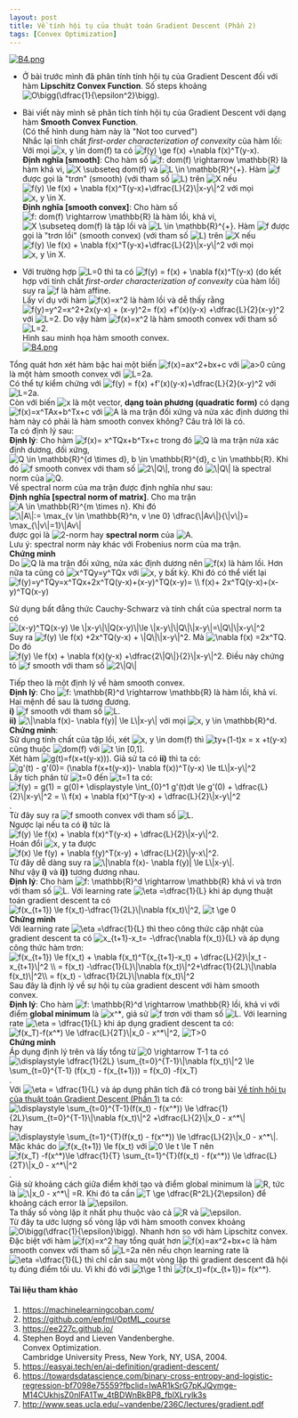 ```yaml
---
layout: post
title: Về tính hội tụ của thuật toán Gradient Descent (Phần 2)
tags: [Convex Optimization]
---
```






[![B4.png](https://i.postimg.cc/B6N7nH5v/B4.png)](https://postimg.cc/TLLJky48)
- Ở bài trước mình đã phân tính tính hội tụ của Gradient Descent đối với hàm **Lipschitz Convex Function**. Số steps khoảng <img src="https://i.upmath.me/svg/O%5Cbigg(%5Cdfrac%7B1%7D%7B%5Cepsilon%5E2%7D%5Cbigg)" alt="O\bigg(\dfrac{1}{\epsilon^2}\bigg)" />.  
- Bài viết này mình sẽ phân tích tính hội tụ của Gradient Descent với dạng hàm **Smooth Convex Function**.  
(Có thể hình dung hàm này là "Not too curved")  
Nhắc lại tính chất *first-order characterization
of convexity* của hàm lồi:  
Với mọi <img src="https://i.upmath.me/svg/x%2C%20y%20%5Cin%20dom(f)" alt="x, y \in dom(f)" /> ta có <img src="https://i.upmath.me/svg/f(y)%20%5Cge%20f(x)%20%2B%5Cnabla%20f(x)%5ET(y-x)" alt="f(y) \ge f(x) +\nabla f(x)^T(y-x)" />.  
**Định nghĩa [smooth]**:   Cho hàm số <img src="https://i.upmath.me/svg/f%3A%20dom(f)%20%5Crightarrow%20%5Cmathbb%7BR%7D" alt="f: dom(f) \rightarrow \mathbb{R}" /> là hàm khả vi, <img src="https://i.upmath.me/svg/X%20%5Csubseteq%20dom(f)" alt="X \subseteq dom(f)" /> và <img src="https://i.upmath.me/svg/L%20%5Cin%20%5Cmathbb%7BR%7D%5E%7B%2B%7D" alt="L \in \mathbb{R}^{+}" />. Hàm <img src="https://i.upmath.me/svg/f" alt="f" /> được gọi là "trơn" (smooth) (với tham số <img src="https://i.upmath.me/svg/L" alt="L" />) trên <img src="https://i.upmath.me/svg/X" alt="X" /> nếu  
<img src="https://i.upmath.me/svg/f(y)%20%5Cle%20f(x)%20%2B%20%5Cnabla%20f(x)%5ET(y-x)%2B%5Cdfrac%7BL%7D%7B2%7D%5C%7Cx-y%5C%7C%5E2" alt="f(y) \le f(x) + \nabla f(x)^T(y-x)+\dfrac{L}{2}\|x-y\|^2" /> với mọi <img src="https://i.upmath.me/svg/x%2C%20y%20%5Cin%20X" alt="x, y \in X" />.  
**Định nghĩa [smooth convex]**: Cho hàm số <img src="https://i.upmath.me/svg/f%3A%20dom(f)%20%5Crightarrow%20%5Cmathbb%7BR%7D" alt="f: dom(f) \rightarrow \mathbb{R}" /> là hàm lồi, khả vi, <img src="https://i.upmath.me/svg/X%20%5Csubseteq%20dom(f)" alt="X \subseteq dom(f)" /> là tập lồi và <img src="https://i.upmath.me/svg/L%20%5Cin%20%5Cmathbb%7BR%7D%5E%7B%2B%7D" alt="L \in \mathbb{R}^{+}" />. Hàm <img src="https://i.upmath.me/svg/f" alt="f" /> được gọi là "trơn lồi" (smooth convex) (với tham số <img src="https://i.upmath.me/svg/L" alt="L" />) trên <img src="https://i.upmath.me/svg/X" alt="X" /> nếu  
<img src="https://i.upmath.me/svg/f(y)%20%5Cle%20f(x)%20%2B%20%5Cnabla%20f(x)%5ET(y-x)%2B%5Cdfrac%7BL%7D%7B2%7D%5C%7Cx-y%5C%7C%5E2" alt="f(y) \le f(x) + \nabla f(x)^T(y-x)+\dfrac{L}{2}\|x-y\|^2" /> với mọi <img src="https://i.upmath.me/svg/x%2C%20y%20%5Cin%20X" alt="x, y \in X" />.  

- Với trường hợp <img src="https://i.upmath.me/svg/L%3D0" alt="L=0" /> thì ta có <img src="https://i.upmath.me/svg/f(y)%20%3D%20f(x)%20%2B%20%5Cnabla%20f(x)%5ET(y-x)" alt="f(y) = f(x) + \nabla f(x)^T(y-x)" /> (do kết hợp với tính chất *first-order characterization
of convexity* của hàm lồi) suy ra <img src="https://i.upmath.me/svg/f" alt="f" /> là hàm affine.  
Lấy ví dụ với hàm <img src="https://i.upmath.me/svg/f(x)%3Dx%5E2" alt="f(x)=x^2" /> là hàm lồi và dễ thấy rằng <img src="https://i.upmath.me/svg/f(y)%3Dy%5E2%3Dx%5E2%2B2x(y-x)%20%2B%20(x-y)%5E2%3D%20f(x)%20%2Bf'(x)(y-x)%20%2B%5Cdfrac%7BL%7D%7B2%7D(x-y)%5E2" alt="f(y)=y^2=x^2+2x(y-x) + (x-y)^2= f(x) +f'(x)(y-x) +\dfrac{L}{2}(x-y)^2" /> với <img src="https://i.upmath.me/svg/L%3D2" alt="L=2" />. Do vậy hàm <img src="https://i.upmath.me/svg/f(x)%3Dx%5E2" alt="f(x)=x^2" /> là hàm smooth convex với tham số <img src="https://i.upmath.me/svg/L%3D2" alt="L=2" />.  
Hình sau minh họa hàm smooth convex.  
[![B4.png](https://i.postimg.cc/RFQ1J0W7/B4.png)](https://postimg.cc/DJ04tnd0)
  
Tổng quát hơn xét hàm bậc hai một biến <img src="https://i.upmath.me/svg/f(x)%3Dax%5E2%2Bbx%2Bc" alt="f(x)=ax^2+bx+c" /> với <img src="https://i.upmath.me/svg/a%3E0" alt="a&gt;0" /> cũng là một hàm smooth convex với <img src="https://i.upmath.me/svg/L%3D2a" alt="L=2a" />.  
Có thể tự kiểm chứng với <img src="https://i.upmath.me/svg/f(y)%20%3D%20f(x)%20%2Bf'(x)(y-x)%2B%5Cdfrac%7BL%7D%7B2%7D(x-y)%5E2" alt="f(y) = f(x) +f'(x)(y-x)+\dfrac{L}{2}(x-y)^2" /> với <img src="https://i.upmath.me/svg/L%3D2a" alt="L=2a" />.  
Còn với biến <img src="https://i.upmath.me/svg/x" alt="x" /> là một vector, **dạng toàn phương (quadratic form)** có dạng <img src="https://i.upmath.me/svg/f(x)%3Dx%5ETAx%2Bb%5ETx%2Bc" alt="f(x)=x^TAx+b^Tx+c" /> với <img src="https://i.upmath.me/svg/A" alt="A" /> là ma trận đối xứng và nửa xác định dương thì hàm này có phải là hàm smooth convex không? Câu trả lời là có.  
Ta có định lý sau:  
**Định lý**: Cho hàm <img src="https://i.upmath.me/svg/f(x)%3D%20x%5ETQx%2Bb%5ETx%2Bc" alt="f(x)= x^TQx+b^Tx+c" /> trong đó <img src="https://i.upmath.me/svg/Q" alt="Q" /> là ma trận nửa xác định dương, đối xứng, <img src="https://i.upmath.me/svg/Q%20%5Cin%20%5Cmathbb%7BR%7D%5E%7Bd%20%5Ctimes%20d%7D%2C%20b%20%5Cin%20%5Cmathbb%7BR%7D%5E%7Bd%7D%2C%20c%20%5Cin%20%5Cmathbb%7BR%7D" alt="Q \in \mathbb{R}^{d \times d}, b \in \mathbb{R}^{d}, c \in \mathbb{R}" />. Khi đó <img src="https://i.upmath.me/svg/f" alt="f" /> smooth convex với tham số <img src="https://i.upmath.me/svg/2%5C%7CQ%5C%7C" alt="2\|Q\|" />, trong đó <img src="https://i.upmath.me/svg/%5C%7CQ%5C%7C" alt="\|Q\|" /> là spectral norm của <img src="https://i.upmath.me/svg/Q" alt="Q" />.  
Về spectral norm của ma trận được định nghĩa như sau:  
**Định nghĩa [spectral norm of matrix]**. Cho ma trận <img src="https://i.upmath.me/svg/A%20%5Cin%20%5Cmathbb%7BR%7D%5E%7Bm%20%5Ctimes%20n%7D" alt="A \in \mathbb{R}^{m \times n}" />. Khi đó  
<img src="https://i.upmath.me/svg/%5C%7CA%5C%7C%3A%3D%20%5Cmax_%7Bv%20%5Cin%20%5Cmathbb%7BR%7D%5En%2C%20v%20%5Cne%200%7D%20%5Cdfrac%7B%5C%7CAv%5C%7C%7D%7B%5C%7Cv%5C%7C%7D%3D%20%5Cmax_%7B%5C%7Cv%5C%7C%3D1%7D%5C%7CAv%5C%7C" alt="\|A\|:= \max_{v \in \mathbb{R}^n, v \ne 0} \dfrac{\|Av\|}{\|v\|}= \max_{\|v\|=1}\|Av\|" />  
được gọi là <img src="https://i.upmath.me/svg/2-norm" alt="2-norm" /> hay **spectral norm** của <img src="https://i.upmath.me/svg/A" alt="A" />.  
Lưu ý:  spectral norm này khác với Frobenius norm của ma trận.  
**Chứng minh**  
Do <img src="https://i.upmath.me/svg/Q" alt="Q" /> là ma trận đối xứng, nửa xác định dương nên <img src="https://i.upmath.me/svg/f(x)" alt="f(x)" /> là hàm lồi.  Hơn nữa ta cũng có <img src="https://i.upmath.me/svg/x%5ETQy%3Dy%5ETQx" alt="x^TQy=y^TQx" /> với <img src="https://i.upmath.me/svg/x%2C%20y" alt="x, y" /> bất kỳ.  Khi đó có thể viết lại  
<img src="https://i.upmath.me/svg/f(y)%3Dy%5ETQy%3Dx%5ETQx%2B2x%5ETQ(y-x)%2B(x-y)%5ETQ(x-y)%3D%20%5C%5C%20%20f(x)%2B%202x%5ETQ(y-x)%2B(x-y)%5ETQ(x-y)" alt="f(y)=y^TQy=x^TQx+2x^TQ(y-x)+(x-y)^TQ(x-y)= \\  f(x)+ 2x^TQ(y-x)+(x-y)^TQ(x-y)" />  

Sử dụng bất đẳng thức Cauchy-Schwarz và tính chất của spectral norm ta có  
<img src="https://i.upmath.me/svg/(x-y)%5ETQ(x-y)%20%5Cle%20%5C%7Cx-y%5C%7C%5C%7CQ(x-y)%5C%7C%5Cle%20%5C%7Cx-y%5C%7C%5C%7CQ%5C%7C%5C%7Cx-y%5C%7C%3D%5C%7CQ%5C%7C%5C%7Cx-y%5C%7C%5E2" alt="(x-y)^TQ(x-y) \le \|x-y\|\|Q(x-y)\|\le \|x-y\|\|Q\|\|x-y\|=\|Q\|\|x-y\|^2" />  
Suy ra <img src="https://i.upmath.me/svg/f(y)%20%5Cle%20f(x)%20%2B2x%5ETQ(y-x)%20%2B%20%5C%7CQ%5C%7C%5C%7Cx-y%5C%7C%5E2" alt="f(y) \le f(x) +2x^TQ(y-x) + \|Q\|\|x-y\|^2" />. Mà <img src="https://i.upmath.me/svg/%5Cnabla%20f(x)%20%3D2x%5ETQ" alt="\nabla f(x) =2x^TQ" />. Do đó  
<img src="https://i.upmath.me/svg/f(y)%20%5Cle%20f(x)%20%2B%20%5Cnabla%20f(x)(y-x)%20%2B%5Cdfrac%7B2%5C%7CQ%5C%7C%7D%7B2%7D%5C%7Cx-y%5C%7C%5E2" alt="f(y) \le f(x) + \nabla f(x)(y-x) +\dfrac{2\|Q\|}{2}\|x-y\|^2" />. Điều này chứng tỏ <img src="https://i.upmath.me/svg/f" alt="f" /> smooth với tham số <img src="https://i.upmath.me/svg/2%5C%7CQ%5C%7C" alt="2\|Q\|" />  
  
Tiếp theo là một định lý về hàm smooth convex.  
**Định lý**: Cho <img src="https://i.upmath.me/svg/f%3A%20%5Cmathbb%7BR%7D%5Ed%20%5Crightarrow%20%5Cmathbb%7BR%7D" alt="f: \mathbb{R}^d \rightarrow \mathbb{R}" /> là hàm lồi, khả vi. Hai mệnh đề sau là tương đương.  
**i)** <img src="https://i.upmath.me/svg/f" alt="f" /> smooth với tham số <img src="https://i.upmath.me/svg/L" alt="L" />.  
**ii)** <img src="https://i.upmath.me/svg/%5C%7C%5Cnabla%20f(x)-%20%5Cnabla%20f(y)%7C%20%5Cle%20L%5C%7Cx-y%5C%7C" alt="\|\nabla f(x)- \nabla f(y)| \le L\|x-y\|" /> với mọi <img src="https://i.upmath.me/svg/x%2C%20y%20%5Cin%20%5Cmathbb%7BR%7D%5Ed" alt="x, y \in \mathbb{R}^d" />.  
**Chứng minh**:  
Sử dụng tính chất của tập lồi, xét <img src="https://i.upmath.me/svg/x%2C%20y%20%5Cin%20dom(f)" alt="x, y \in dom(f)" /> thì <img src="https://i.upmath.me/svg/ty%2B(1-t)x%20%3D%20x%20%2Bt(y-x)" alt="ty+(1-t)x = x +t(y-x)" /> cũng thuộc <img src="https://i.upmath.me/svg/dom(f)" alt="dom(f)" /> với <img src="https://i.upmath.me/svg/t%20%5Cin%20%5B0%2C1%5D" alt="t \in [0,1]" />.  
Xét hàm <img src="https://i.upmath.me/svg/g(t)%3Df(x%2Bt(y-x)))" alt="g(t)=f(x+t(y-x)))" />. Giả sử ta có **ii)** thì ta có:  
<img src="https://i.upmath.me/svg/g'(t)%20-%20g'(0)%3D%20(%5Cnabla%20f(x%2Bt(y-x))-%20%5Cnabla%20f(x))%5ET(y-x)%20%5Cle%20tL%5C%7Cx-y%5C%7C%5E2" alt="g'(t) - g'(0)= (\nabla f(x+t(y-x))- \nabla f(x))^T(y-x) \le tL\|x-y\|^2" />  
Lấy tích phân từ <img src="https://i.upmath.me/svg/t%3D0" alt="t=0" /> đến <img src="https://i.upmath.me/svg/t%3D1" alt="t=1" /> ta có:  
<img src="https://i.upmath.me/svg/f(y)%20%3D%20g(1)%20%3D%20g(0)%2B%20%5Cdisplaystyle%20%5Cint_%7B0%7D%5E1%20g'(t)dt%20%5Cle%20g'(0)%20%2B%20%5Cdfrac%7BL%7D%7B2%7D%5C%7Cx-y%5C%7C%5E2%20%3D%20%20%5C%5C%0Af(x)%20%2B%20%5Cnabla%20f(x)%5ET(y-x)%20%2B%20%5Cdfrac%7BL%7D%7B2%7D%5C%7Cx-y%5C%7C%5E2" alt="f(y) = g(1) = g(0)+ \displaystyle \int_{0}^1 g'(t)dt \le g'(0) + \dfrac{L}{2}\|x-y\|^2 =  \\
f(x) + \nabla f(x)^T(y-x) + \dfrac{L}{2}\|x-y\|^2" />.  
Từ đây suy ra <img src="https://i.upmath.me/svg/f" alt="f" /> smooth convex với tham số <img src="https://i.upmath.me/svg/L" alt="L" />.  
Ngược lại nếu ta có **i)** tức là <img src="https://i.upmath.me/svg/f(y)%20%5Cle%20f(x)%20%2B%20%5Cnabla%20f(x)%5ET(y-x)%20%2B%20%5Cdfrac%7BL%7D%7B2%7D%5C%7Cx-y%5C%7C%5E2" alt="f(y) \le f(x) + \nabla f(x)^T(y-x) + \dfrac{L}{2}\|x-y\|^2" />.  
Hoán đổi <img src="https://i.upmath.me/svg/x%2C%20y" alt="x, y" /> ta được <img src="https://i.upmath.me/svg/f(x)%20%5Cle%20f(y)%20%2B%20%5Cnabla%20f(y)%5ET(x-y)%20%2B%20%5Cdfrac%7BL%7D%7B2%7D%5C%7Cy-x%5C%7C%5E2" alt="f(x) \le f(y) + \nabla f(y)^T(x-y) + \dfrac{L}{2}\|y-x\|^2" />.  
Từ đây dễ dàng suy ra <img src="https://i.upmath.me/svg/%5C%7C%5Cnabla%20f(x)-%20%5Cnabla%20f(y)%7C%20%5Cle%20L%5C%7Cx-y%5C%7C" alt="\|\nabla f(x)- \nabla f(y)| \le L\|x-y\|" />.  
Như vậy **i)** và **i))** tương đương nhau.  
**Định lý**: Cho hàm <img src="https://i.upmath.me/svg/f%3A%20%5Cmathbb%7BR%7D%5Ed%20%5Crightarrow%20%5Cmathbb%7BR%7D" alt="f: \mathbb{R}^d \rightarrow \mathbb{R}" /> khả vi và trơn với tham số <img src="https://i.upmath.me/svg/L" alt="L" />. Với learning rate <img src="https://i.upmath.me/svg/%5Ceta%20%3D%5Cdfrac%7B1%7D%7BL%7D" alt="\eta =\dfrac{1}{L}" /> khi áp dụng thuật toán gradient descent ta có  
<img src="https://i.upmath.me/svg/f(x_%7Bt%2B1%7D)%20%5Cle%20f(x_t)-%5Cdfrac%7B1%7D%7B2L%7D%5C%7C%5Cnabla%20f(x_t)%5C%7C%5E2" alt="f(x_{t+1}) \le f(x_t)-\dfrac{1}{2L}\|\nabla f(x_t)\|^2" />, <img src="https://i.upmath.me/svg/t%20%5Cge%200" alt="t \ge 0" />  
**Chứng minh**  
Với learning rate <img src="https://i.upmath.me/svg/%5Ceta%20%3D%5Cdfrac%7B1%7D%7BL%7D" alt="\eta =\dfrac{1}{L}" /> thì theo công thức cập nhật của gradient descent ta có <img src="https://i.upmath.me/svg/x_%7Bt%2B1%7D-x_t%3D%20-%5Cdfrac%7B%5Cnabla%20f(x_t)%7D%7BL%7D" alt="x_{t+1}-x_t= -\dfrac{\nabla f(x_t)}{L}" /> và áp dụng công thức hàm trơn:  
<img src="https://i.upmath.me/svg/f(x_%7Bt%2B1%7D)%20%5Cle%20f(x_t)%20%2B%20%5Cnabla%20f(x_t)%5ET(x_%7Bt%2B1%7D-x_t)%20%2B%20%5Cdfrac%7BL%7D%7B2%7D%5C%7Cx_t%20-x_%7Bt%2B1%7D%5C%7C%5E2%20%5C%5C%0A%3D%20f(x_t)%20-%5Cdfrac%7B1%7D%7BL%7D%5C%7C%5Cnabla%20f(x_t)%5C%7C%5E2%2B%5Cdfrac%7B1%7D%7B2L%7D%5C%7C%5Cnabla%20f(x_t)%5C%7C%5E2%5C%5C%0A%3D%20f(x_t)%20-%20%5Cdfrac%7B1%7D%7B2L%7D%5C%7C%5Cnabla%20f(x_t)%5C%7C%5E2" alt="f(x_{t+1}) \le f(x_t) + \nabla f(x_t)^T(x_{t+1}-x_t) + \dfrac{L}{2}\|x_t -x_{t+1}\|^2 \\
= f(x_t) -\dfrac{1}{L}\|\nabla f(x_t)\|^2+\dfrac{1}{2L}\|\nabla f(x_t)\|^2\\
= f(x_t) - \dfrac{1}{2L}\|\nabla f(x_t)\|^2" />  
Sau đây là định lý về sự hội tụ của gradient descent với hàm smooth convex.  
**Định lý**: Cho hàm <img src="https://i.upmath.me/svg/f%3A%20%5Cmathbb%7BR%7D%5Ed%20%5Crightarrow%20%5Cmathbb%7BR%7D" alt="f: \mathbb{R}^d \rightarrow \mathbb{R}" /> lồi, khả vi với điểm **global minimum** là <img src="https://i.upmath.me/svg/x%5E*" alt="x^*" />, giả sử <img src="https://i.upmath.me/svg/f" alt="f" /> trơn với tham số <img src="https://i.upmath.me/svg/L" alt="L" />. Với learning rate <img src="https://i.upmath.me/svg/%5Ceta%20%3D%20%5Cdfrac%7B1%7D%7BL%7D" alt="\eta = \dfrac{1}{L}" /> khi áp dụng gradient descent ta có:  
<img src="https://i.upmath.me/svg/f(x_T)-f(x%5E*)%20%5Cle%20%5Cdfrac%7BL%7D%7B2T%7D%5C%7Cx_0%20-%20x%5E*%5C%7C%5E2" alt="f(x_T)-f(x^*) \le \dfrac{L}{2T}\|x_0 - x^*\|^2" />, <img src="https://i.upmath.me/svg/T%3E0" alt="T&gt;0" />  
**Chứng minh**  
Áp dụng định lý trên và lấy tổng từ <img src="https://i.upmath.me/svg/0%20%5Crightarrow%20T-1%20" alt="0 \rightarrow T-1 " /> ta có  
<img src="https://i.upmath.me/svg/%5Cdisplaystyle%20%5Cdfrac%7B1%7D%7B2L%7D%20%5Csum_%7Bt%3D0%7D%5E%7BT-1%7D%5C%7C%5Cnabla%20f(x_t)%5C%7C%5E2%20%5Cle%20%5Csum_%7Bt%3D0%7D%5E%7BT-1%7D%20(f(x_t)%20-%20f(x_%7Bt%2B1%7D))%20%3D%20f(x_0)%20-f(x_T)%20" alt="\displaystyle \dfrac{1}{2L} \sum_{t=0}^{T-1}\|\nabla f(x_t)\|^2 \le \sum_{t=0}^{T-1} (f(x_t) - f(x_{t+1})) = f(x_0) -f(x_T) " />.  
Với <img src="https://i.upmath.me/svg/%5Ceta%20%3D%20%5Cdfrac%7B1%7D%7BL%7D" alt="\eta = \dfrac{1}{L}" /> và áp dụng phân tích đã có trong bài [Về tính hội tụ của thuật toán Gradient Descent (Phần 1)](https://anhquannguyen21.github.io./2020-09-10-V%E1%BB%81-t%C3%ADnh-h%E1%BB%99i-t%E1%BB%A5-c%E1%BB%A7a-thu%E1%BA%ADt-to%C3%A1n-Gradient-Descent-(Ph%E1%BA%A7n-1)/) ta có:  
<img src="https://i.upmath.me/svg/%5Cdisplaystyle%20%5Csum_%7Bt%3D0%7D%5E%7BT-1%7D(f(x_t)%20-%20f(x%5E*))%20%5Cle%20%5Cdfrac%7B1%7D%7B2L%7D%5Csum_%7Bt%3D0%7D%5E%7BT-1%7D%5C%7C%5Cnabla%20f(x_t)%5C%7C%5E2%20%2B%5Cdfrac%7BL%7D%7B2%7D%5C%7Cx_0%20-%20x%5E*%5C%7C%20" alt="\displaystyle \sum_{t=0}^{T-1}(f(x_t) - f(x^*)) \le \dfrac{1}{2L}\sum_{t=0}^{T-1}\|\nabla f(x_t)\|^2 +\dfrac{L}{2}\|x_0 - x^*\| " /> hay  
<img src="https://i.upmath.me/svg/%5Cdisplaystyle%20%5Csum_%7Bt%3D1%7D%5E%7BT%7D(f(x_t)%20-%20f(x%5E*))%20%5Cle%20%5Cdfrac%7BL%7D%7B2%7D%5C%7Cx_0%20-%20x%5E*%5C%7C" alt="\displaystyle \sum_{t=1}^{T}(f(x_t) - f(x^*)) \le \dfrac{L}{2}\|x_0 - x^*\|" />.  
Mặc khác do <img src="https://i.upmath.me/svg/f(x_%7Bt%2B1%7D)%20%5Cle%20f(x_t)" alt="f(x_{t+1}) \le f(x_t)" /> với <img src="https://i.upmath.me/svg/0%20%5Cle%20t%20%5Cle%20T" alt="0 \le t \le T" /> nên  
<img src="https://i.upmath.me/svg/f(x_T)%20-f(x%5E*)%5Cle%20%5Cdfrac%7B1%7D%7BT%7D%20%5Csum_%7Bt%3D1%7D%5E%7BT%7D(f(x_t)%20-%20f(x%5E*))%20%5Cle%20%20%5Cdfrac%7BL%7D%7B2T%7D%5C%7Cx_0%20-%20x%5E*%5C%7C%5E2" alt="f(x_T) -f(x^*)\le \dfrac{1}{T} \sum_{t=1}^{T}(f(x_t) - f(x^*)) \le  \dfrac{L}{2T}\|x_0 - x^*\|^2" />.  
Giả sử khoảng cách giữa điểm khởi tạo và điểm global minimum là <img src="https://i.upmath.me/svg/R" alt="R" />, tức là <img src="https://i.upmath.me/svg/%5C%7Cx_0%20-%20x%5E*%5C%7C%20%3DR" alt="\|x_0 - x^*\| =R" />. Khi đó ta cần <img src="https://i.upmath.me/svg/T%20%5Cge%20%5Cdfrac%7BR%5E2L%7D%7B2%5Cepsilon%7D" alt="T \ge \dfrac{R^2L}{2\epsilon}" /> để khoảng cách error là <img src="https://i.upmath.me/svg/%5Cepsilon" alt="\epsilon" />.  
Ta thấy số vòng lặp ít nhất phụ thuộc vào cả <img src="https://i.upmath.me/svg/R" alt="R" /> và <img src="https://i.upmath.me/svg/%5Cepsilon" alt="\epsilon" />.  
Từ đây ta ước lượng số vòng lặp với hàm smooth convex khoảng <img src="https://i.upmath.me/svg/O%5Cbigg(%5Cdfrac%7B1%7D%7B%5Cepsilon%7D%5Cbigg)" alt="O\bigg(\dfrac{1}{\epsilon}\bigg)" />.  Nhanh hơn so với hàm Lipschitz convex.  
Đặc biệt với hàm <img src="https://i.upmath.me/svg/f(x)%3Dx%5E2" alt="f(x)=x^2" /> hay tổng quát hơn <img src="https://i.upmath.me/svg/f(x)%3Dax%5E2%2Bbx%2Bc" alt="f(x)=ax^2+bx+c" /> là hàm smooth convex với tham số <img src="https://i.upmath.me/svg/L%3D2a" alt="L=2a" /> nên nếu chọn learning rate là <img src="https://i.upmath.me/svg/%5Ceta%20%3D%5Cdfrac%7B1%7D%7BL%7D" alt="\eta =\dfrac{1}{L}" /> thì chỉ cần sau một vòng lặp thì gradient descent đã hội tụ đúng điểm tối ưu.  Vì khi đó với <img src="https://i.upmath.me/svg/t%5Cge%201" alt="t\ge 1" /> thì <img src="https://i.upmath.me/svg/f(x_t)%3Df(x_%7Bt%2B1%7D)%3D%20f(x%5E*)" alt="f(x_t)=f(x_{t+1})= f(x^*)" />.  
#### Tài liệu tham khảo  
1. https://machinelearningcoban.com/
2. https://github.com/epfml/OptML_course
3. https://ee227c.github.io/
4. Stephen Boyd and Lieven Vandenberghe.  
Convex Optimization.  
Cambridge University Press, New York, NY, USA, 2004.  
5. https://easyai.tech/en/ai-definition/gradient-descent/
6. https://towardsdatascience.com/binary-cross-entropy-and-logistic-regression-bf7098e75559?fbclid=IwAR1kSrG7pKJQvmge-M14CUkhjsZ0nlFA1Tw_4tBDWnBkBP8_fblXLrylk3s  
7. http://www.seas.ucla.edu/~vandenbe/236C/lectures/gradient.pdf
  





  



 
